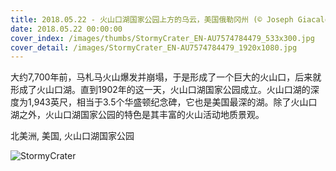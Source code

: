 ```yaml
---
title: 2018.05.22 - 火山口湖国家公园上方的乌云，美国俄勒冈州 (© Joseph Giacalone/SuperStock)
date: 2018.05.22 00:00:00
cover_index: /images/thumbs/StormyCrater_EN-AU7574784479_533x300.jpg
cover_detail: /images/StormyCrater_EN-AU7574784479_1920x1080.jpg
---
```


大约7,700年前，马札马火山爆发并崩塌，于是形成了一个巨大的火山口，后来就形成了火山口湖。直到1902年的这一天，火山口湖国家公园成立。火山口湖的深度为1,943英尺，相当于3.5个华盛顿纪念碑，它也是美国最深的湖。除了火山口湖之外，火山口湖国家公园的特色是其丰富的火山活动地质景观。

北美洲, 美国, 火山口湖国家公园

![StormyCrater](/images/StormyCrater_EN-AU7574784479_1920x1080.jpg)
